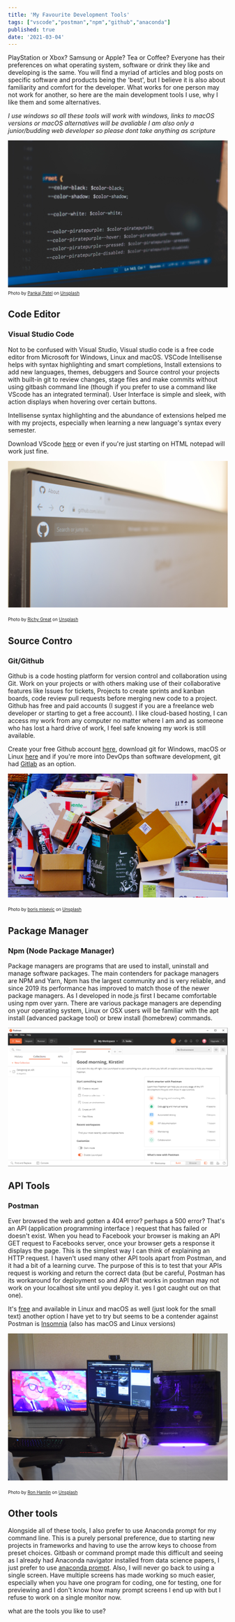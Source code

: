 ```yaml
---
title: 'My Favourite Development Tools'
tags: ["vscode","postman","npm","github","anaconda"]
published: true
date: '2021-03-04'
---
```


PlayStation or Xbox? Samsung or Apple? Tea or Coffee? Everyone has their preferences on what operating system, software or drink they like and developing is the same. You will find a myriad of articles and blog posts on specific software and products being the 'best', but I believe it is also about familiarity and comfort for the developer. What works for one person may not work for another, so here are the main development tools I use, why I like them and some alternatives. 

<em> I use windows so all these tools will work with windows, links to macOS versions or macOS alternatives will be avaliable </em>
<em> I am also only a junior/budding web developer so please dont take anything as scripture</em>

![](../src/images/pankaj-patel-4oAFasAPftg-unsplash.jpg)
<span style="font-size:10px;">Photo by <a href="https://unsplash.com/@pankajpatel?utm_source=unsplash&amp;utm_medium=referral&amp;utm_content=creditCopyText">Pankaj Patel</a> on <a href="https://unsplash.com/s/photos/vscode?utm_source=unsplash&amp;utm_medium=referral&amp;utm_content=creditCopyText">Unsplash</a></span>

## Code Editor
### Visual Studio Code

Not to be confused with Visual Studio, Visual studio code is a free code editor from Microsoft for Windows, Linux and macOS. VSCode Intellisense helps with syntax highlighting and smart completions, Install extensions to add new languages, themes, debuggers and Source control your projects with built-in git to review changes, stage files and make commits without using gitbash command line (though if you prefer to use a command like VScode has an integrated terminal). User Interface is simple and sleek, with action displays when hovering over certain buttons.

Intellisense syntax highlighting and the abundance of extensions helped me with my projects, especially when learning a new language's syntax every semester.

Download VScode [here](https://code.visualstudio.com/download) or even if you're just starting on HTML notepad will work just fine. 

![](../src/images/richy-great-MAYEkmn7G6E-unsplash.jpg)

<span style="font-size:10px;">Photo by <a href="https://unsplash.com/@richygreat?utm_source=unsplash&amp;utm_medium=referral&amp;utm_content=creditCopyText">Richy Great</a> on <a href="https://unsplash.com/s/photos/github?utm_source=unsplash&amp;utm_medium=referral&amp;utm_content=creditCopyText">Unsplash</a></span>

## Source Contro
### Git/Github

Github is a code hosting platform for version control and collaboration using Git. Work on your projects or with others making use of their collaborative features like Issues for tickets, Projects to create sprints and kanban boards, code review pull requests before merging new code to a project. Github has free and paid accounts (I suggest if you are a freelance web developer or starting to get a free account). I like cloud-based hosting, I can access my work from any computer no matter where I am and as someone who has lost a hard drive of work, I feel safe knowing my work is still available. 

Create your free Github account [here](https://github.com/), download git for Windows, macOS or Linux [here](https://git-scm.com/download) and if you're more into DevOps than software development, git had [Gitlab](https://about.gitlab.com/) as an option. 

![](../src/images/boris-misevic-HofOYDPOIdA-unsplash.jpg)


<span style="font-size:10px;">Photo by <a href="https://unsplash.com/@borisview?utm_source=unsplash&amp;utm_medium=referral&amp;utm_content=creditCopyText">boris misevic</a> on <a href="https://unsplash.com/s/photos/package-manager?utm_source=unsplash&amp;utm_medium=referral&amp;utm_content=creditCopyText">Unsplash</a></span>

## Package Manager 
### Npm (Node Package Manager)

Package managers are programs that are used to install, uninstall and manage software packages. The main contenders for package managers are NPM and Yarn, Npm has the largest community and is very reliable, and since 2019 its performance has improved to match those of the newer package managers. As I developed in node.js first I became comfortable using npm over yarn. There are various package managers are depending on your operating system, Linux or OSX users will be familiar with the apt install (advanced package tool) or brew install (homebrew) commands.  

![](../src\images\postman.png)

## API Tools
### Postman

Ever browsed the web and gotten a 404 error? perhaps a 500 error? That's an API (application programming interface ) request that has failed or doesn't exist. When you head to Facebook your browser is making an API GET request to Facebooks server, once your browser gets a response it displays the page. This is the simplest way I can think of explaining an HTTP request. I haven't used many other API tools apart from Postman, and it had a bit of a learning curve. The purpose of this is to test that your APIs request is working and return the correct data (but be careful, Postman has its workaround for deployment so and API that works in postman may not work on your localhost site until you deploy it. yes I got caught out on that one). 

It's [free](https://www.postman.com/downloads/) and available in Linux and macOS as well (just look for the small text) another option I have yet to try but seems to be a contender against Postman is [Insomnia](https://insomnia.rest/download) (also has macOS and Linux versions)

![](../src\images\ron-hamlin-G7H9dDHGCZ0-unsplash.jpg)

<span style="font-size:10px;">Photo by <a href="https://unsplash.com/@rhamlin81?utm_source=unsplash&amp;utm_medium=referral&amp;utm_content=creditCopyText">Ron Hamlin</a> on <a href="https://unsplash.com/s/photos/display?utm_source=unsplash&amp;utm_medium=referral&amp;utm_content=creditCopyText">Unsplash</a></span>

## Other tools 

Alongside all of these tools, I also prefer to use Anaconda prompt for my command line. This is a purely personal preference, due to starting new projects in frameworks and having to use the arrow keys to choose from preset choices. Gitbash or command prompt made this difficult and seeing as I already had Anaconda navigator installed from data science papers, I just prefer to use [anaconda prompt](https://docs.anaconda.com/anaconda/navigator/install/). 
Also, I will never go back to using a single screen. Have multiple screens has made working so much easier, especially when you have one program for coding, one for testing, one for previewing and I don't know how many prompt screens I end up with but I refuse to work on a single monitor now.

what are the tools you like to use? 



